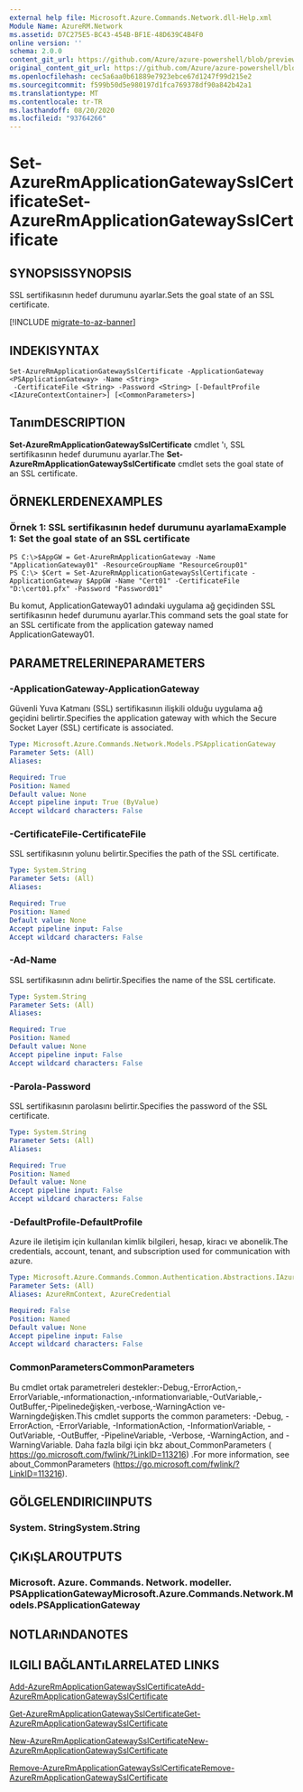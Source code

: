 ```yaml
---
external help file: Microsoft.Azure.Commands.Network.dll-Help.xml
Module Name: AzureRM.Network
ms.assetid: D7C275E5-BC43-454B-BF1E-48D639C4B4F0
online version: ''
schema: 2.0.0
content_git_url: https://github.com/Azure/azure-powershell/blob/preview/src/ResourceManager/Network/Commands.Network/help/Set-AzureRmApplicationGatewaySslCertificate.md
original_content_git_url: https://github.com/Azure/azure-powershell/blob/preview/src/ResourceManager/Network/Commands.Network/help/Set-AzureRmApplicationGatewaySslCertificate.md
ms.openlocfilehash: cec5a6aa0b61889e7923ebce67d1247f99d215e2
ms.sourcegitcommit: f599b50d5e980197d1fca769378df90a842b42a1
ms.translationtype: MT
ms.contentlocale: tr-TR
ms.lasthandoff: 08/20/2020
ms.locfileid: "93764266"
---
```

# <span data-ttu-id="38382-101">Set-AzureRmApplicationGatewaySslCertificate</span><span class="sxs-lookup"><span data-stu-id="38382-101">Set-AzureRmApplicationGatewaySslCertificate</span></span>

## <span data-ttu-id="38382-102">SYNOPSIS</span><span class="sxs-lookup"><span data-stu-id="38382-102">SYNOPSIS</span></span>
<span data-ttu-id="38382-103">SSL sertifikasının hedef durumunu ayarlar.</span><span class="sxs-lookup"><span data-stu-id="38382-103">Sets the goal state of an SSL certificate.</span></span>

[!INCLUDE [migrate-to-az-banner](../../includes/migrate-to-az-banner.md)]

## <span data-ttu-id="38382-104">INDEKI</span><span class="sxs-lookup"><span data-stu-id="38382-104">SYNTAX</span></span>

```
Set-AzureRmApplicationGatewaySslCertificate -ApplicationGateway <PSApplicationGateway> -Name <String>
 -CertificateFile <String> -Password <String> [-DefaultProfile <IAzureContextContainer>] [<CommonParameters>]
```

## <span data-ttu-id="38382-105">Tanım</span><span class="sxs-lookup"><span data-stu-id="38382-105">DESCRIPTION</span></span>
<span data-ttu-id="38382-106">**Set-AzureRmApplicationGatewaySslCertificate** cmdlet 'ı, SSL sertifikasının hedef durumunu ayarlar.</span><span class="sxs-lookup"><span data-stu-id="38382-106">The **Set-AzureRmApplicationGatewaySslCertificate** cmdlet sets the goal state of an SSL certificate.</span></span>

## <span data-ttu-id="38382-107">ÖRNEKLERDEN</span><span class="sxs-lookup"><span data-stu-id="38382-107">EXAMPLES</span></span>

### <span data-ttu-id="38382-108">Örnek 1: SSL sertifikasının hedef durumunu ayarlama</span><span class="sxs-lookup"><span data-stu-id="38382-108">Example 1: Set the goal state of an SSL certificate</span></span>
```
PS C:\>$AppGW = Get-AzureRmApplicationGateway -Name "ApplicationGateway01" -ResourceGroupName "ResourceGroup01"
PS C:\> $Cert = Set-AzureRmApplicationGatewaySslCertificate -ApplicationGateway $AppGW -Name "Cert01" -CertificateFile "D:\cert01.pfx" -Password "Password01"
```

<span data-ttu-id="38382-109">Bu komut, ApplicationGateway01 adındaki uygulama ağ geçidinden SSL sertifikasının hedef durumunu ayarlar.</span><span class="sxs-lookup"><span data-stu-id="38382-109">This command sets the goal state for an SSL certificate from the application gateway named ApplicationGateway01.</span></span>

## <span data-ttu-id="38382-110">PARAMETRELERINE</span><span class="sxs-lookup"><span data-stu-id="38382-110">PARAMETERS</span></span>

### <span data-ttu-id="38382-111">-ApplicationGateway</span><span class="sxs-lookup"><span data-stu-id="38382-111">-ApplicationGateway</span></span>
<span data-ttu-id="38382-112">Güvenli Yuva Katmanı (SSL) sertifikasının ilişkili olduğu uygulama ağ geçidini belirtir.</span><span class="sxs-lookup"><span data-stu-id="38382-112">Specifies the application gateway with which the Secure Socket Layer (SSL) certificate is associated.</span></span>

```yaml
Type: Microsoft.Azure.Commands.Network.Models.PSApplicationGateway
Parameter Sets: (All)
Aliases: 

Required: True
Position: Named
Default value: None
Accept pipeline input: True (ByValue)
Accept wildcard characters: False
```

### <span data-ttu-id="38382-113">-CertificateFile</span><span class="sxs-lookup"><span data-stu-id="38382-113">-CertificateFile</span></span>
<span data-ttu-id="38382-114">SSL sertifikasının yolunu belirtir.</span><span class="sxs-lookup"><span data-stu-id="38382-114">Specifies the path of the SSL certificate.</span></span>

```yaml
Type: System.String
Parameter Sets: (All)
Aliases: 

Required: True
Position: Named
Default value: None
Accept pipeline input: False
Accept wildcard characters: False
```

### <span data-ttu-id="38382-115">-Ad</span><span class="sxs-lookup"><span data-stu-id="38382-115">-Name</span></span>
<span data-ttu-id="38382-116">SSL sertifikasının adını belirtir.</span><span class="sxs-lookup"><span data-stu-id="38382-116">Specifies the name of the SSL certificate.</span></span>

```yaml
Type: System.String
Parameter Sets: (All)
Aliases: 

Required: True
Position: Named
Default value: None
Accept pipeline input: False
Accept wildcard characters: False
```

### <span data-ttu-id="38382-117">-Parola</span><span class="sxs-lookup"><span data-stu-id="38382-117">-Password</span></span>
<span data-ttu-id="38382-118">SSL sertifikasının parolasını belirtir.</span><span class="sxs-lookup"><span data-stu-id="38382-118">Specifies the password of the SSL certificate.</span></span>

```yaml
Type: System.String
Parameter Sets: (All)
Aliases: 

Required: True
Position: Named
Default value: None
Accept pipeline input: False
Accept wildcard characters: False
```

### <span data-ttu-id="38382-119">-DefaultProfile</span><span class="sxs-lookup"><span data-stu-id="38382-119">-DefaultProfile</span></span>
<span data-ttu-id="38382-120">Azure ile iletişim için kullanılan kimlik bilgileri, hesap, kiracı ve abonelik.</span><span class="sxs-lookup"><span data-stu-id="38382-120">The credentials, account, tenant, and subscription used for communication with azure.</span></span>

```yaml
Type: Microsoft.Azure.Commands.Common.Authentication.Abstractions.IAzureContextContainer
Parameter Sets: (All)
Aliases: AzureRmContext, AzureCredential

Required: False
Position: Named
Default value: None
Accept pipeline input: False
Accept wildcard characters: False
```

### <span data-ttu-id="38382-121">CommonParameters</span><span class="sxs-lookup"><span data-stu-id="38382-121">CommonParameters</span></span>
<span data-ttu-id="38382-122">Bu cmdlet ortak parametreleri destekler:-Debug,-ErrorAction,-ErrorVariable,-ınformationaction,-ınformationvariable,-OutVariable,-OutBuffer,-Pipelinedeğişken,-verbose,-WarningAction ve-Warningdeğişken.</span><span class="sxs-lookup"><span data-stu-id="38382-122">This cmdlet supports the common parameters: -Debug, -ErrorAction, -ErrorVariable, -InformationAction, -InformationVariable, -OutVariable, -OutBuffer, -PipelineVariable, -Verbose, -WarningAction, and -WarningVariable.</span></span> <span data-ttu-id="38382-123">Daha fazla bilgi için bkz about_CommonParameters ( https://go.microsoft.com/fwlink/?LinkID=113216) .</span><span class="sxs-lookup"><span data-stu-id="38382-123">For more information, see about_CommonParameters (https://go.microsoft.com/fwlink/?LinkID=113216).</span></span>

## <span data-ttu-id="38382-124">GÖLGELENDIRICI</span><span class="sxs-lookup"><span data-stu-id="38382-124">INPUTS</span></span>

### <span data-ttu-id="38382-125">System. String</span><span class="sxs-lookup"><span data-stu-id="38382-125">System.String</span></span>

## <span data-ttu-id="38382-126">ÇıKıŞLAR</span><span class="sxs-lookup"><span data-stu-id="38382-126">OUTPUTS</span></span>

### <span data-ttu-id="38382-127">Microsoft. Azure. Commands. Network. modeller. PSApplicationGateway</span><span class="sxs-lookup"><span data-stu-id="38382-127">Microsoft.Azure.Commands.Network.Models.PSApplicationGateway</span></span>

## <span data-ttu-id="38382-128">NOTLARıNDA</span><span class="sxs-lookup"><span data-stu-id="38382-128">NOTES</span></span>

## <span data-ttu-id="38382-129">ILGILI BAĞLANTıLAR</span><span class="sxs-lookup"><span data-stu-id="38382-129">RELATED LINKS</span></span>

[<span data-ttu-id="38382-130">Add-AzureRmApplicationGatewaySslCertificate</span><span class="sxs-lookup"><span data-stu-id="38382-130">Add-AzureRmApplicationGatewaySslCertificate</span></span>](./Add-AzureRmApplicationGatewaySslCertificate.md)

[<span data-ttu-id="38382-131">Get-AzureRmApplicationGatewaySslCertificate</span><span class="sxs-lookup"><span data-stu-id="38382-131">Get-AzureRmApplicationGatewaySslCertificate</span></span>](./Get-AzureRmApplicationGatewaySslCertificate.md)

[<span data-ttu-id="38382-132">New-AzureRmApplicationGatewaySslCertificate</span><span class="sxs-lookup"><span data-stu-id="38382-132">New-AzureRmApplicationGatewaySslCertificate</span></span>](./New-AzureRmApplicationGatewaySslCertificate.md)

[<span data-ttu-id="38382-133">Remove-AzureRmApplicationGatewaySslCertificate</span><span class="sxs-lookup"><span data-stu-id="38382-133">Remove-AzureRmApplicationGatewaySslCertificate</span></span>](./Remove-AzureRmApplicationGatewaySslCertificate.md)


